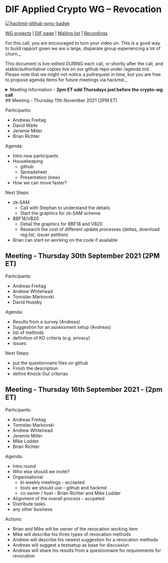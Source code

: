 
# DIF Applied Crypto WG – Revocation

[![hackmd-github-sync-badge](https://hackmd.io/dXR_g2LxTP6gL6-qwaC_tg/badge)](https://hackmd.io/dXR_g2LxTP6gL6-qwaC_tg)



[WG projects](https://github.com/topics/wg-crypto) | [DIF page](https://identity.foundation/working-groups/crypto.html) | [Mailing list](https://lists.identity.foundation/g/crypto-wg) | [Recordings](https://docs.google.com/spreadsheets/d/1wgccmMvIImx30qVE9GhRKWWv3vmL2ZyUauuKx3IfRmA/edit#gid=339046779)

For this call, you are encouraged to turn your video on. This is a good way to build rapport given we are a large, disparate group experiencing a lot of churn._

This document is live-edited DURING each call, or shortly after the call, and stable/authoritative copies live on our github repo under /agenda.md .
Please note that we might not notice a pullrequest in time, but you are free to propose agenda items for future meetings via hackmd._

<details>
<summary> Meeting information - <b>2pm ET odd Thursdays just before the crypto-wg call</b></summary>

- Before your contribute - [**join DIF**](https://identity.foundation/join) and [**sign the WG charter**](https://bit.ly/DIF-WG-select1) (both are required!)
- Time: 2pm ET, time in ET
- [Calendar entry](https://calendar.google.com/calendar/u/0/r/eventedit/XzhkMGs4YzloNnNyNDhiYTI2NHA0NmI5azY0czNjYmExNmNzMzRiOW02aDEzMmM5azZwMGsyaGhnOGsgYW5kcmVhcy5mcmVpdGFnLjc3QG0?sf=true)
- [Zoom room](https://us02web.zoom.us/j/82260779505?pwd=RTVsNGZGaFZ2cHdCd0hBanNvQnRudz09%3C/b%3E%3Cbr%3E%3Cbr%3EMeeting), Meeting ID: 822 6077 9505 , Password: 201920
</details>
## Meeting - Thursday 11th November 2021 (2PM ET)

Participants:
- Andreas Freitag
- David Waite
- Jeremie Miller
- Brian Richter

Agenda:
- Intro new participants
- Housekeeping 
    - github
    - Spreadsheet
    - Presentation (new)
- How we can move faster?

Next Steps:
- zk-SAM
    - Call with Stephan to understand the details
    -  Start the graphics for zk-SAM schema
- BBF18/VB20
    - Detail the graphics for BBF18 and VB20
    - Research the cost of different update processes (deltas, download reg.list, issuer petition)
- Brian can start on working on the code if available




## Meeting - Thursday 30th September 2021 (2PM ET)

Participants:
- Andreas Freitag
- Andrew Whitehead
- Tomislav Markovski
- David Huseby

Agenda:
- Results from a survey (Andreas)
- Suggestion for an assessment setup (Andreas)
- list of methods 
- definition of KO criteria (e.g. privacy)
- issues

Next Steps:
- put the questionnaire files on github
- Finish the description
- define Knock-Out criterias




## Meeting - Thursday 16th September 2021 - (2pm ET)

Participants:
- Andreas Freitag
- Tomislav Markovski
- Andrew Whitehead
- Jeremie Miller
- Mike Lodder
- Brian Richter

Agenda:
- Intro round
- Who else should we invite?
- Organisational
    - bi weekly meetings - accepted
    - tools we should use - github and hackmd
    - co owner / host - Brian Richter and Mike Lodder
- Alignment of the overall process - accpeted
- Distribute tasks 
- any other business

Actions:
- Brian and Mike will be owner of the revocation working item
- Mike will describe his three types of revocation methods
- Andrew will describe his newest suggestion for a revocation methods
- Andreas will suggest a testsetup as base for discussion
- Andreas will share his results from a questionnaire for requirements for revocation
